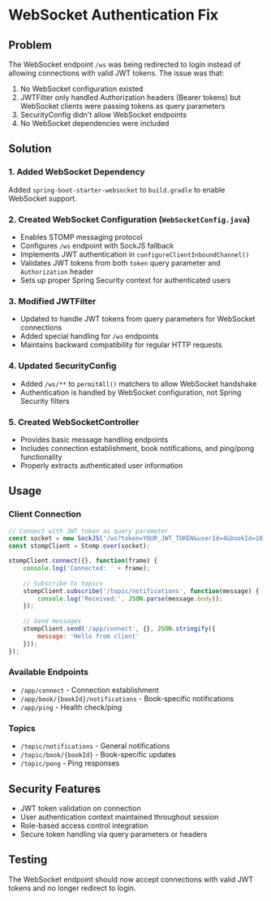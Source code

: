 # WebSocket Authentication Fix

## Problem
The WebSocket endpoint `/ws` was being redirected to login instead of allowing connections with valid JWT tokens. The issue was that:

1. No WebSocket configuration existed
2. JWTFilter only handled Authorization headers (Bearer tokens) but WebSocket clients were passing tokens as query parameters
3. SecurityConfig didn't allow WebSocket endpoints
4. No WebSocket dependencies were included

## Solution

### 1. Added WebSocket Dependency
Added `spring-boot-starter-websocket` to `build.gradle` to enable WebSocket support.

### 2. Created WebSocket Configuration (`WebSocketConfig.java`)
- Enables STOMP messaging protocol
- Configures `/ws` endpoint with SockJS fallback
- Implements JWT authentication in `configureClientInboundChannel()`
- Validates JWT tokens from both `token` query parameter and `Authorization` header
- Sets up proper Spring Security context for authenticated users

### 3. Modified JWTFilter
- Updated to handle JWT tokens from query parameters for WebSocket connections
- Added special handling for `/ws` endpoints
- Maintains backward compatibility for regular HTTP requests

### 4. Updated SecurityConfig
- Added `/ws/**` to `permitAll()` matchers to allow WebSocket handshake
- Authentication is handled by WebSocket configuration, not Spring Security filters

### 5. Created WebSocketController
- Provides basic message handling endpoints
- Includes connection establishment, book notifications, and ping/pong functionality
- Properly extracts authenticated user information

## Usage

### Client Connection
```javascript
// Connect with JWT token as query parameter
const socket = new SockJS('/ws?token=YOUR_JWT_TOKEN&userId=4&bookId=10');
const stompClient = Stomp.over(socket);

stompClient.connect({}, function(frame) {
    console.log('Connected: ' + frame);
    
    // Subscribe to topics
    stompClient.subscribe('/topic/notifications', function(message) {
        console.log('Received:', JSON.parse(message.body));
    });
    
    // Send messages
    stompClient.send('/app/connect', {}, JSON.stringify({
        message: 'Hello from client'
    }));
});
```

### Available Endpoints
- `/app/connect` - Connection establishment
- `/app/book/{bookId}/notifications` - Book-specific notifications
- `/app/ping` - Health check/ping

### Topics
- `/topic/notifications` - General notifications
- `/topic/book/{bookId}` - Book-specific updates
- `/topic/pong` - Ping responses

## Security Features
- JWT token validation on connection
- User authentication context maintained throughout session
- Role-based access control integration
- Secure token handling via query parameters or headers

## Testing
The WebSocket endpoint should now accept connections with valid JWT tokens and no longer redirect to login.